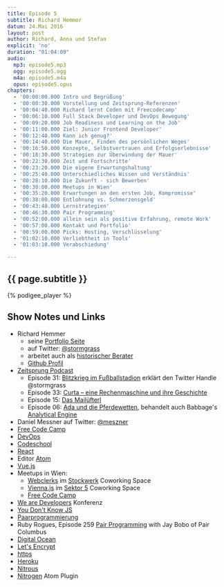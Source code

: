 ```yaml
---
title: Episode 5
subtitle: Richard Hemmer
datum: 24.Mai 2016
layout: post
author: Richard, Anna und Stefan
explicit: 'no'
duration: "01:04:09"
audio:
  mp3: episode5.mp3
  ogg: episode5.ogg
  m4a: episode5.m4a
  opus: episode5.opus
chapters:
  - '00:00:00.000 Intro und Begrüßung'
  - '00:00:30.000 Vorstellung und Zeitsprung-Referenzen'
  - '00:04:40.000 Richard lernt Coden mit Freecodecamp'
  - '00:06:10.000 Full Stack Developer und DevOps Bewegung'
  - '00:09:20.000 Job Readiness und Learning on the Job'
  - '00:11:00.000 Ziel: Junior Frontend Developer'
  - '00:12:40.000 Kann ich genug?'
  - '00:14:40.000 Die Mauer, Finden des persönlichen Weges'
  - '00:16:50.000 Konzepte, Selbstvertrauen und Erfolgserlebnisse'
  - '00:18:30.000 Strategien zur Überwindung der Mauer'
  - '00:22:30.000 Zeit und Fortschritte'
  - '00:23:20.000 Die eigene Erwartungshaltung'
  - '00:25:40.000 Unterschiedliches Wissen und Verständnis'
  - '00:28:10.000 Die Zukunft - sich Bewerben'
  - '00:30:00.000 Meetups in Wien'
  - '00:35:20.000 Erwartungen an den ersten Job, Kompromisse'
  - '00:38:00.000 Entlohnung vs. Schmerzensgeld'
  - '00:43:40.000 Lernstrategien'
  - '00:46:30.000 Pair Programming'
  - '00:52:00.000 allein sein als positive Erfahrung, remote Work'
  - '00:57:00.000 Kontakt und Portfolio'
  - '00:59:00.000 Picks: Hosting, Verschlüsselung'
  - '01:02:10.000 Verliebtheit in Tools'
  - '01:03:10.000 Verabschiedung'

---
```


## {{ page.subtitle }}

{% podigee_player %}

## Show Notes und Links

* Richard Hemmer
  * seine [Portfolio Seite](http://hemmer.tv/)
  * auf Twitter: [@stormgrass](https://twitter.com/stormgrass)
  * arbeitet auch als [historischer Berater](http://hemmer.co/)
  * [Github Profil](https://github.com/stormgrass)
* [Zeitsprung Podcast](http://www.zeitsprung.fm/)
  * Episode 31: [Blitzkrieg im Fußballstadion](http://www.zeitsprung.fm/podcast/zs31/) erklärt den Twitter Handle @stormgrass
  * Episode 33: [Curta – eine Rechenmaschine und ihre Geschichte](http://www.zeitsprung.fm/podcast/zs33/)
  * Episode 15: [Das Mailüfterl](http://www.zeitsprung.fm/podcast/zs15/)
  * Episode 06: [Ada und die Pferdewetten](http://www.zeitsprung.fm/podcast/zs06/), behandelt auch Babbage's [Analytical Engine](https://de.wikipedia.org/wiki/Analytical_Engine)
* Daniel Messner auf Twitter: [@meszner](https://twitter.com/meszner)
* [Free Code Camp](https://www.freecodecamp.com/)
* [DevOps](https://de.wikipedia.org/wiki/DevOps)
* [Codeschool](https://www.codeschool.com/)
* [React](https://facebook.github.io/react/)
* Editor [Atom](https://atom.io/)
* [Vue.js](https://vuejs.org/)
* Meetups in Wien:
  * [Webclerks](http://www.meetup.com/de-DE/webclerks/) im [Stockwerk](http://www.stockwerk.co.at/) Coworking Space
  * [Vienna.js](http://www.meetup.com/de-DE/viennajs/) im [Sektor 5](http://www.sektor5.at/) Coworking Space
  * [Free Code Camp](http://www.meetup.com/de-DE/Free-Code-Camp-Vienna/)
* [We are Developers](http://www.wearedevelopers.org/) Konferenz
* [You Don't Know JS](https://github.com/getify/You-Dont-Know-JS)
* [Paarprogrammierung](https://de.wikipedia.org/wiki/Paarprogrammierung)
* Ruby Rogues, Episode 259 [Pair Programming](https://devchat.tv/ruby-rogues/259-rr-pair-programming-with-jay-bobo-of-pair-columbus) with Jay Bobo of Pair Columbus
* [Digital Ocean](https://www.digitalocean.com/)
* [Let's Encrypt](https://letsencrypt.org/)
* [https](https://de.wikipedia.org/wiki/Hypertext_Transfer_Protocol_Secure)
* [Heroku](https://heroku.com/)
* [Nitrous](https://www.nitrous.io/)
* [Nitrogen](https://community.nitrous.io/docs/installing-the-nitrogen-atom-plugin-d9a97d12-b6ab-4ad2-b219-45f05451d692) Atom Plugin
